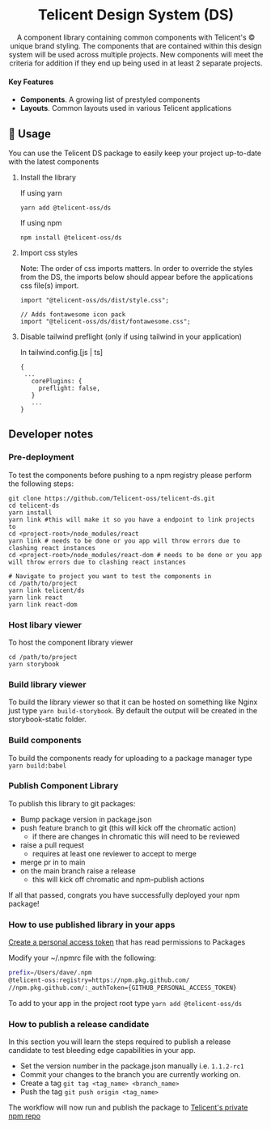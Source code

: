<h1 align="center">
  Telicent Design System (DS)
</h1>

<p align="center">A component library containing common components with Telicent's &copy; unique brand styling. The components that are contained within this design system will be used across multiple projects. New components will meet the criteria for addition if they end up being used in at least 2 separate projects.</p>

#### Key Features

- **Components**. A growing list of prestyled components
- **Layouts**. Common layouts used in various Telicent applications

## 🌚 Usage

You can use the Telicent DS package to easily keep your project up-to-date with the latest components

1. Install the library

   If using yarn

   ```
   yarn add @telicent-oss/ds
   ```

   If using npm

   ```
   npm install @telicent-oss/ds
   ```

2. Import css styles

   Note: The order of css imports matters. In order to override the styles from
   the DS, the imports below should appear before the applications css file(s)
   import.

   ```
   import "@telicent-oss/ds/dist/style.css";

   // Adds fontawesome icon pack
   import "@telicent-oss/ds/dist/fontawesome.css";
   ```

3. Disable tailwind preflight (only if using tailwind in your application)

   In tailwind.config.[js | ts]

   ```
   {
    ...
      corePlugins: {
        preflight: false,
      }
      ...
   }
   ```

## Developer notes

### Pre-deployment

To test the components before pushing to a npm registry please perform the following steps:

```
git clone https://github.com/Telicent-oss/telicent-ds.git
cd telicent-ds
yarn install
yarn link #this will make it so you have a endpoint to link projects to
cd <project-root>/node_modules/react
yarn link # needs to be done or you app will throw errors due to clashing react instances
cd <project-root>/node_modules/react-dom # needs to be done or you app will throw errors due to clashing react instances

# Navigate to project you want to test the components in
cd /path/to/project
yarn link telicent/ds
yarn link react
yarn link react-dom
```

### Host libary viewer

To host the component library viewer

```
cd /path/to/project
yarn storybook
```

### Build library viewer

To build the library viewer so that it can be hosted on something like Nginx just type `yarn build-storybook`.
By default the output will be created in the storybook-static folder.

### Build components

To build the components ready for uploading to a package manager type `yarn build:babel`

### Publish Component Library

To publish this library to git packages:

- Bump package version in package.json
- push feature branch to git (this will kick off the chromatic action)
  - if there are changes in chromatic this will need to be reviewed
- raise a pull request
  - requires at least one reviewer to accept to merge
- merge pr in to main
- on the main branch raise a release
  - this will kick off chromatic and npm-publish actions

If all that passed, congrats you have successfully deployed your npm package!

### How to use published library in your apps

[Create a personal access token](https://docs.github.com/en/github/authenticating-to-github/keeping-your-account-and-data-secure/creating-a-personal-access-token) that has read permissions to Packages

Modify your ~/.npmrc file with the following:

```bash
prefix=/Users/dave/.npm
@telicent-oss:registry=https://npm.pkg.github.com/
//npm.pkg.github.com/:_authToken={GITHUB_PERSONAL_ACCESS_TOKEN}
```

To add to your app in the project root type `yarn add @telicent-oss/ds`

### How to publish a release candidate

In this section you will learn the steps required to publish a release candidate to test bleeding edge capabilities in your app.

- Set the version number in the package.json manually i.e. `1.1.2-rc1`
- Commit your changes to the branch you are currently working on.
- Create a tag `git tag <tag_name> <branch_name>`
- Push the tag `git push origin <tag_name>`

The workflow will now run and publish the package to [Telicent's private npm repo](https://github.com/Telicent-oss/telicent-ds/pkgs/npm/ds)
